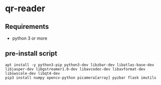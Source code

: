 # qr-reader

## Requirements

* python 3 or more

## pre-install script

```
apt install -y python3-pip python3-dev libzbar-dev libatlas-base-dev libjasper-dev libgstreamer1.0-dev libavcodec-dev libavformat-dev libswscale-dev libqt4-dev
pip3 install numpy opencv-python picamera[array] pyzbar flask imutils
```
